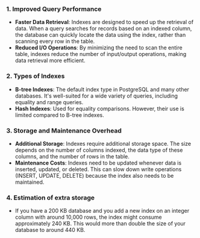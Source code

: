### 1. Improved Query Performance

- **Faster Data Retrieval**: Indexes are designed to speed up the retrieval of data. When a query searches for records based on an indexed column, the database can quickly locate the data using the index, rather than scanning every row in the table.
- **Reduced I/O Operations**: By minimizing the need to scan the entire table, indexes reduce the number of input/output operations, making data retrieval more efficient.

### 2. Types of Indexes

- **B-tree Indexes**: The default index type in PostgreSQL and many other databases. It's well-suited for a wide variety of queries, including equality and range queries.
- **Hash Indexes**: Used for equality comparisons. However, their use is limited compared to B-tree indexes.

### 3. Storage and Maintenance Overhead

- **Additional Storage**: Indexes require additional storage space. The size depends on the number of columns indexed, the data type of these columns, and the number of rows in the table.
- **Maintenance Costs**: Indexes need to be updated whenever data is inserted, updated, or deleted. This can slow down write operations (INSERT, UPDATE, DELETE) because the index also needs to be maintained.


### 4. Estimation of extra storage

- If you have a 200 KB database and you add a new index on an integer column with around 10,000 rows, the index might consume approximately 240 KB. This would more than double the size of your database to around 440 KB.
